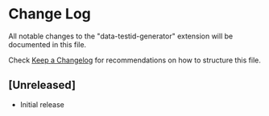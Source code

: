 # Change Log

All notable changes to the "data-testid-generator" extension will be documented in this file.

Check [Keep a Changelog](http://keepachangelog.com/) for recommendations on how to structure this file.

## [Unreleased]

- Initial release